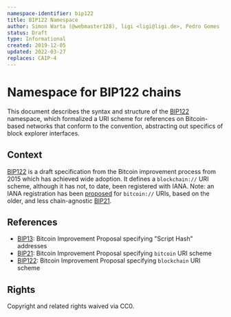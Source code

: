 ```yaml
---
namespace-identifier: bip122
title: BIP122 Namespace
author: Simon Warta (@webmaster128), ligi <ligi@ligi.de>, Pedro Gomes (@pedrouid)
status: Draft
type: Informational
created: 2019-12-05
updated: 2022-03-27
replaces: CAIP-4
---
```


# Namespace for BIP122 chains

This document describes the syntax and structure of the [BIP122][] namespace,
which formalized a URI scheme for references on Bitcoin-based networks that
conform to the convention, abstracting out specifics of block explorer
interfaces. 

## Context

[BIP122][] is a draft specification from the Bitcoin improvement process from
2015 which has achieved wide adoption. It defines a `blockchain://` URI scheme,
although it has not, to date, been registered with IANA. Note: an IANA
registration has been
[proposed](https://www.iana.org/assignments/uri-schemes/prov/bitcoin) for
`bitcoin://` URIs, based on the older, and less chain-agnostic [BIP21][].

## References

- [BIP13][]: Bitcoin Improvement Proposal specifying "Script Hash" addresses
- [BIP21][]: Bitcoin Improvement Proposal specifying `bitcoin` URI scheme
- [BIP122][]: Bitcoin Improvement Proposal specifying `blockchain` URI scheme

[BIP13]: https://github.com/bitcoin/bips/blob/master/bip-0013.mediawiki
[BIP21]: https://github.com/bitcoin/bips/blob/master/bip-0021.mediawiki
[BIP122]: https://github.com/bitcoin/bips/blob/master/bip-0122.mediawiki
[CAIP-2]: https://github.com/ChainAgnostic/CAIPs/blob/master/CAIPs/caip-2.md
[CAIP-10]: https://github.com/ChainAgnostic/CAIPs/blob/master/CAIPs/caip-10.md
[CAIP-19]: https://github.com/ChainAgnostic/CAIPs/blob/master/CAIPs/caip-19.md
[CAIP-21]: https://github.com/ChainAgnostic/CAIPs/blob/master/CAIPs/caip-21.md
[CAIP-22]: https://github.com/ChainAgnostic/CAIPs/blob/master/CAIPs/caip-22.md

## Rights

Copyright and related rights waived via CC0.
